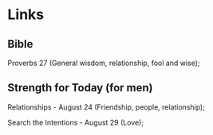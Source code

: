 # Links

## Bible

Proverbs 27 (General wisdom, relationship, fool and wise);

## Strength for Today (for men)

Relationships - August 24  (Friendship, people, relationship);

Search the Intentions - August 29 (Love);